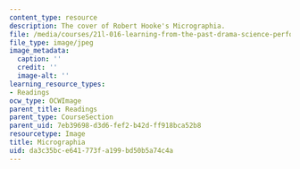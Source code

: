 ```yaml
---
content_type: resource
description: The cover of Robert Hooke's Micrographia.
file: /media/courses/21l-016-learning-from-the-past-drama-science-performance-spring-2009/da3c35bce641773fa199bd50b5a74c4a_hookecover.jpg
file_type: image/jpeg
image_metadata:
  caption: ''
  credit: ''
  image-alt: ''
learning_resource_types:
- Readings
ocw_type: OCWImage
parent_title: Readings
parent_type: CourseSection
parent_uid: 7eb39698-d3d6-fef2-b42d-ff918bca52b8
resourcetype: Image
title: Micrographia
uid: da3c35bc-e641-773f-a199-bd50b5a74c4a
---
```

